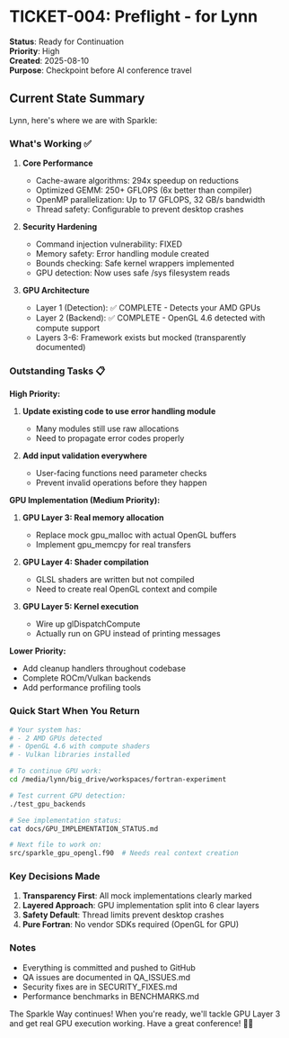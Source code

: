# TICKET-004: Preflight - for Lynn

**Status**: Ready for Continuation  
**Priority**: High  
**Created**: 2025-08-10  
**Purpose**: Checkpoint before AI conference travel

## Current State Summary

Lynn, here's where we are with Sparkle:

### What's Working ✅

1. **Core Performance**
   - Cache-aware algorithms: 294x speedup on reductions
   - Optimized GEMM: 250+ GFLOPS (6x better than compiler)
   - OpenMP parallelization: Up to 17 GFLOPS, 32 GB/s bandwidth
   - Thread safety: Configurable to prevent desktop crashes

2. **Security Hardening**
   - Command injection vulnerability: FIXED
   - Memory safety: Error handling module created
   - Bounds checking: Safe kernel wrappers implemented
   - GPU detection: Now uses safe /sys filesystem reads

3. **GPU Architecture** 
   - Layer 1 (Detection): ✅ COMPLETE - Detects your AMD GPUs
   - Layer 2 (Backend): ✅ COMPLETE - OpenGL 4.6 detected with compute support
   - Layers 3-6: Framework exists but mocked (transparently documented)

### Outstanding Tasks 📋

**High Priority:**
1. **Update existing code to use error handling module**
   - Many modules still use raw allocations
   - Need to propagate error codes properly
   
2. **Add input validation everywhere**
   - User-facing functions need parameter checks
   - Prevent invalid operations before they happen

**GPU Implementation (Medium Priority):**
1. **GPU Layer 3: Real memory allocation**
   - Replace mock gpu_malloc with actual OpenGL buffers
   - Implement gpu_memcpy for real transfers
   
2. **GPU Layer 4: Shader compilation**
   - GLSL shaders are written but not compiled
   - Need to create real OpenGL context and compile
   
3. **GPU Layer 5: Kernel execution**
   - Wire up glDispatchCompute
   - Actually run on GPU instead of printing messages

**Lower Priority:**
- Add cleanup handlers throughout codebase
- Complete ROCm/Vulkan backends
- Add performance profiling tools

### Quick Start When You Return

```bash
# Your system has:
# - 2 AMD GPUs detected
# - OpenGL 4.6 with compute shaders
# - Vulkan libraries installed

# To continue GPU work:
cd /media/lynn/big_drive/workspaces/fortran-experiment

# Test current GPU detection:
./test_gpu_backends

# See implementation status:
cat docs/GPU_IMPLEMENTATION_STATUS.md

# Next file to work on:
src/sparkle_gpu_opengl.f90  # Needs real context creation
```

### Key Decisions Made

1. **Transparency First**: All mock implementations clearly marked
2. **Layered Approach**: GPU implementation split into 6 clear layers
3. **Safety Default**: Thread limits prevent desktop crashes
4. **Pure Fortran**: No vendor SDKs required (OpenGL for GPU)

### Notes

- Everything is committed and pushed to GitHub
- QA issues are documented in QA_ISSUES.md
- Security fixes are in SECURITY_FIXES.md
- Performance benchmarks in BENCHMARKS.md

The Sparkle Way continues! When you're ready, we'll tackle GPU Layer 3 and get real GPU execution working. Have a great conference! 🚀✨
